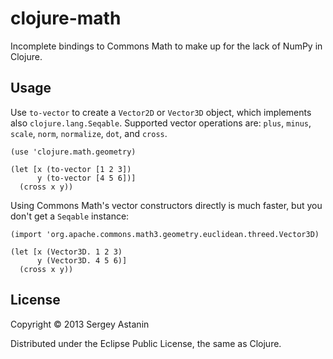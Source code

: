 # clojure-math

Incomplete bindings to Commons Math to make up for the lack of NumPy in Clojure.


## Usage

Use `to-vector` to create a `Vector2D` or `Vector3D` object, which
implements also `clojure.lang.Seqable`. Supported vector operations
are: `plus`, `minus`, `scale`, `norm`, `normalize`, `dot`, and
`cross`.

    (use 'clojure.math.geometry)

    (let [x (to-vector [1 2 3])
          y (to-vector [4 5 6])]
      (cross x y))

Using Commons Math's vector constructors directly is much faster, but
you don't get a `Seqable` instance:

    (import 'org.apache.commons.math3.geometry.euclidean.threed.Vector3D)

    (let [x (Vector3D. 1 2 3)
          y (Vector3D. 4 5 6)]
      (cross x y))


## License

Copyright © 2013 Sergey Astanin

Distributed under the Eclipse Public License, the same as Clojure.
